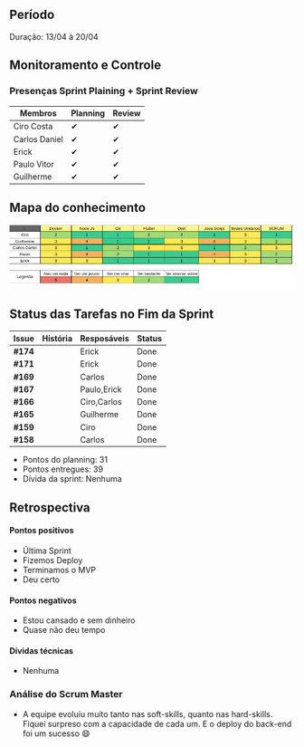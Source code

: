 ## Período
Duração: 13/04 à 20/04

## Monitoramento e Controle
### Presenças Sprint Plaining + Sprint Review
| Membros  |  Planning  |Review  |
| ------------------- | ------------------- |------------------- |
|  Ciro Costa |   ✔  |   ✔  |
|  Carlos Daniel |  ✔  |  ✔  |
|  Erick |  ✔  |  ✔  |
|  Paulo Vitor | ✔ |  ✔  |
|  Guilherme  | ✔ | ✔ |

## Mapa do conhecimento  

![Mapa do conhecimento](../../assets/MapaConhecimentoSprint12.png)


## Status das Tarefas no Fim da Sprint
| **Issue** | **História** | **Resposáveis** | **Status** |
|--|--|--|--|
|**#174**|  | Erick | Done |
|**#171**|  | Erick | Done |
|**#169**|  | Carlos | Done |
|**#167**|  | Paulo,Erick | Done | 
|**#166**|  | Ciro,Carlos | Done | 
|**#165**|  | Guilherme | Done |    
|**#159**|  | Ciro | Done |
|**#158**|  | Carlos | Done | 

- Pontos do planning: 31
- Pontos entregues: 39
- Dívida da sprint: Nenhuma


## Retrospectiva
#### Pontos positivos
- Última Sprint
- Fizemos Deploy
- Terminamos o MVP
- Deu certo

#### Pontos negativos
- Estou cansado e sem dinheiro
- Quase não deu tempo

#### Dívidas técnicas
- Nenhuma

### Análise do Scrum Master
- A equipe evoluiu muito tanto nas soft-skills, quanto nas hard-skills. Fiquei surpreso com a capacidade de cada um. E o deploy do back-end foi um sucesso :smile: